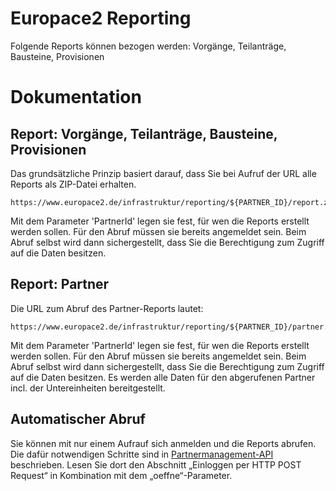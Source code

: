 # Europace2 Reporting


Folgende Reports können bezogen werden: Vorgänge, Teilanträge, Bausteine, Provisionen

# Dokumentation

## Report: Vorgänge, Teilanträge, Bausteine, Provisionen


Das grundsätzliche Prinzip basiert darauf, dass Sie bei Aufruf der URL alle Reports als ZIP-Datei erhalten.
```
https://www.europace2.de/infrastruktur/reporting/${PARTNER_ID}/report.zip
```

Mit dem Parameter 'PartnerId' legen sie fest, für wen die Reports erstellt werden sollen.
Für den Abruf müssen sie bereits angemeldet sein. Beim Abruf selbst wird dann sichergestellt,
dass Sie die Berechtigung zum Zugriff auf die Daten besitzen.


## Report: Partner


Die URL zum Abruf des Partner-Reports lautet:
```
https://www.europace2.de/infrastruktur/reporting/${PARTNER_ID}/partner.csv
```

Mit dem Parameter 'PartnerId' legen sie fest, für wen die Reports erstellt werden sollen.
Für den Abruf müssen sie bereits angemeldet sein. Beim Abruf selbst wird dann sichergestellt,
dass Sie die Berechtigung zum Zugriff auf die Daten besitzen.
Es werden alle Daten für den abgerufenen Partner incl. der Untereinheiten bereitgestellt.

## Automatischer Abruf


Sie können mit nur einem Aufrauf sich anmelden und die Reports abrufen.
Die dafür notwendigen Schritte sind in [Partnermanagement-API](../Partnermanagement/PEX-Benutzername-Passwort-API.md)
beschrieben.
Lesen Sie dort den Abschnitt „Einloggen per HTTP POST Request“
in Kombination mit dem „oeffne“-Parameter.
